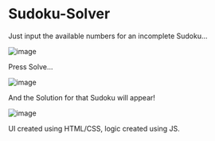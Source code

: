 # Sudoku-Solver

Just input the available numbers for an incomplete Sudoku...

![image](https://user-images.githubusercontent.com/74858421/169448759-20488d51-347f-43ab-8fb6-85f77601e2e6.png)

Press Solve...

![image](https://user-images.githubusercontent.com/74858421/169448812-02bbe39b-e86f-42e3-9451-fbe040d75ef9.png)

And the Solution for that Sudoku will appear!

![image](https://user-images.githubusercontent.com/74858421/169448981-e4635ab9-82e9-42f5-9045-77547f25d09c.png)

UI created using HTML/CSS, logic created using JS.
